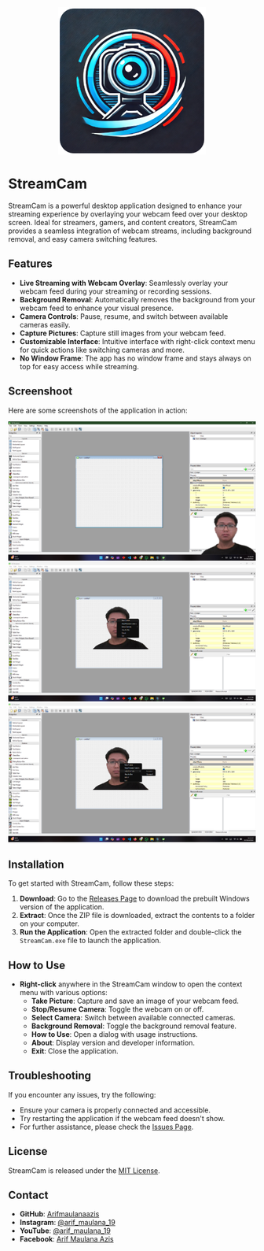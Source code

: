 <p align="center">
  <img src="icon.png" alt="StreamCam Icon" width="300" height="300" style="object-fit: cover;">
</p>

# StreamCam

StreamCam is a powerful desktop application designed to enhance your streaming experience by overlaying your webcam feed over your desktop screen. Ideal for streamers, gamers, and content creators, StreamCam provides a seamless integration of webcam streams, including background removal, and easy camera switching features.

## Features

- **Live Streaming with Webcam Overlay**: Seamlessly overlay your webcam feed during your streaming or recording sessions.
- **Background Removal**: Automatically removes the background from your webcam feed to enhance your visual presence.
- **Camera Controls**: Pause, resume, and switch between available cameras easily.
- **Capture Pictures**: Capture still images from your webcam feed.
- **Customizable Interface**: Intuitive interface with right-click context menu for quick actions like switching cameras and more.
- **No Window Frame**: The app has no window frame and stays always on top for easy access while streaming.


## Screenshoot
Here are some screenshots of the application in action:

![Main App](screenshoot/mainapp.png)
![Menu App](screenshoot/menu.png)
![Camera Menu App](screenshoot/cameramenu.png)


## Installation

To get started with StreamCam, follow these steps:

1. **Download**: Go to the [Releases Page](https://github.com/Arifmaulanaazis/StreamCam/releases) to download the prebuilt Windows version of the application.
2. **Extract**: Once the ZIP file is downloaded, extract the contents to a folder on your computer.
3. **Run the Application**: Open the extracted folder and double-click the `StreamCam.exe` file to launch the application.

## How to Use

- **Right-click** anywhere in the StreamCam window to open the context menu with various options:
  - **Take Picture**: Capture and save an image of your webcam feed.
  - **Stop/Resume Camera**: Toggle the webcam on or off.
  - **Select Camera**: Switch between available connected cameras.
  - **Background Removal**: Toggle the background removal feature.
  - **How to Use**: Open a dialog with usage instructions.
  - **About**: Display version and developer information.
  - **Exit**: Close the application.

## Troubleshooting

If you encounter any issues, try the following:

- Ensure your camera is properly connected and accessible.
- Try restarting the application if the webcam feed doesn't show.
- For further assistance, please check the [Issues Page](https://github.com/Arifmaulanaazis/StreamCam/issues).

## License

StreamCam is released under the [MIT License](LICENSE).

## Contact

- **GitHub**: [Arifmaulanaazis](https://github.com/Arifmaulanaazis)
- **Instagram**: [@arif_maulana_19](https://www.instagram.com/arif_maulana_19/)
- **YouTube**: [@arif_maulana_19](https://www.youtube.com/@arif_maulana_19)
- **Facebook**: [Arif Maulana Azis](https://www.facebook.com/ArifMaulanaAzis19)
